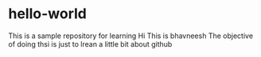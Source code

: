 # hello-world
This is a sample repository for learning
Hi This is bhavneesh The objective of doing thsi is just to lrean a little bit about github
